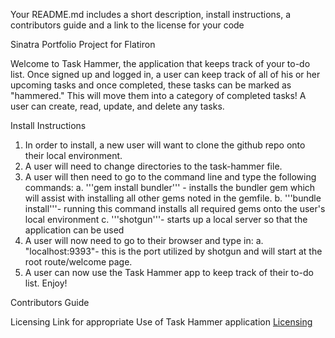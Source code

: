 
Your README.md includes a short description, install instructions, a contributors guide and a link to the license for your code

Sinatra Portfolio Project for Flatiron

Welcome to Task Hammer, the application that keeps track of your to-do list.  Once signed up and logged in, a user can keep track of all of his or her upcoming tasks
and once completed, these tasks can be marked as "hammered."  This will move them into a category of completed tasks!  A user can create, read, update, and delete any tasks.  


Install Instructions
1. In order to install, a new user will want to clone the github repo onto their local environment. 
2. A user will need to change directories to the task-hammer file.
3. A user will then need to go to the command line and type the following commands:
    a. '''gem install bundler''' - installs the bundler gem which will assist with installing all other gems noted in the gemfile. 
    b. '''bundle install'''- running this command installs all required gems onto the user's local environment
    c. '''shotgun'''- starts up a local server so that the application can be used
4. A user will now need to go to their browser and type in:
    a. "localhost:9393"- this is the port utilized by shotgun and will start at the root route/welcome page.
5. A user can now use the Task Hammer app to keep track of their to-do list.  Enjoy!

Contributors Guide


Licensing Link for appropriate Use of Task Hammer application
[Licensing](LICENSE.txt)